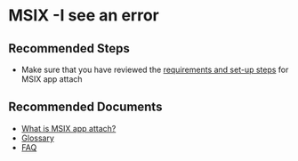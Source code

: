 <properties
  pagetitle="MSIX -I see an error"
  service=""
  resource=""
  ms.author="evas"
  selfhelptype="Generic"
  supporttopicids="32784012"
  productpesids="16582"
  cloudenvironments="public, fairfax, mooncake, blackforest, ussec, usnat"
  articleid="b46ffe0c-2723-485b-aee7-59048f1bd4c8"
  ownershipid="Windows_Virtual_Desktop" />
# MSIX -I see an error

## **Recommended Steps**

* Make sure that you have reviewed the [requirements and set-up steps](https://docs.microsoft.comazure/virtual-desktop/app-attach) for MSIX app attach

## **Recommended Documents**

* [What is MSIX app attach?](https://docs.microsoft.com/azure/virtual-desktop/what-is-app-attach)
* [Glossary](http://https://docs.microsoft.com/azure/virtual-desktop/what-is-app-attach)
* [FAQ](https://docs.microsoft.com/azure/virtual-desktop/app-attach-faq)
